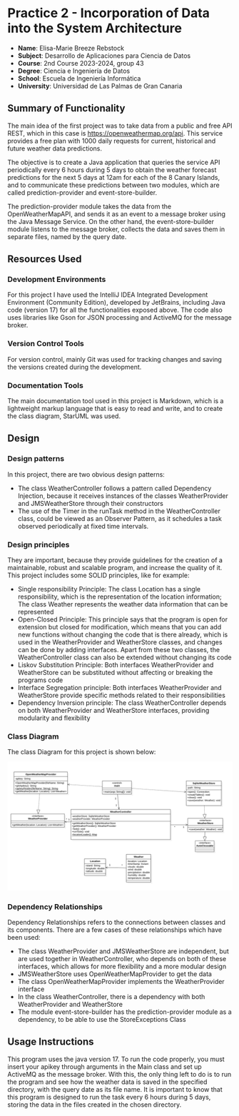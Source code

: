 # Practice 2 - Incorporation of Data into the System Architecture
- **Name**: Elisa-Marie Breeze Rebstock
- **Subject**: Desarrollo de Aplicaciones para Ciencia de Datos
- **Course**: 2nd Course 2023-2024, group 43
- **Degree**: Ciencia e Ingeniería de Datos
- **School**: Escuela de Ingeniería Informática
- **University**: Universidad de Las Palmas de Gran Canaria

## Summary of Functionality

The main idea of the first project was to take data from a public and free API REST, which in this case is https://openweathermap.org/api. This service provides a free plan with 1000 daily requests for current, historical and future weather data predictions.

The objective is to create a Java application that queries the service API periodically every 6 hours during 5 days to obtain the weather forecast predictions for the next 5 days at 12am for each of the 8 Canary Islands, and to communicate these predictions between two modules, which are called prediction-provider and event-store-builder.

The prediction-provider module takes the data from the OpenWeatherMapAPI, and sends it as an event to a message broker using the Java Message Service.
On the other hand, the event-store-builder module listens to the message broker, collects the data and saves them in separate files, named by the query date.


## Resources Used
### Development Environments
For this project I have used the IntelliJ IDEA Integrated Development Environment (Community Edition), developed by JetBrains, including Java code (version 17) for all the functionalities exposed above. The code also uses libraries like Gson for JSON processing and ActiveMQ for the message broker.
### Version Control Tools
For version control, mainly Git was used for tracking changes and saving the versions created during the development.
### Documentation Tools
The main documentation tool used in this project is Markdown, which is a lightweight markup language that is easy to read and write, and to create the class diagram, StarUML was used.

## Design

### Design patterns
In this project, there are two obvious design patterns: 
- The class WeatherController follows a pattern called Dependency Injection, because it receives instances of the classes WeatherProvider and JMSWeatherStore through their constructors
- The use of the Timer in the runTask method in the WeatherController class, could be viewed as an Observer Pattern, as it schedules a task observed periodically at fixed time intervals.

### Design principles
They are important, because they provide guidelines for the creation of a maintainable, robust and scalable program, and increase the quality of it. This project includes some SOLID principles, like for example:
- Single responsibility Principle: The class Location has a single responsibility, which is the representation of the location information; The class Weather represents the weather data information that can be represented
- Open-Closed Principle: This principle says that the program is open for extension but closed for modification, which means that you can add new functions without changing the code that is there already, which is used in the WeatherProvider and WeatherStore classes, and changes can be done by adding interfaces. Apart from these two classes, the WeatherController class can also be extended without changing its code
- Liskov Substitution Principle: Both interfaces WeatherProvider and WeatherStore can be substituted without affecting or breaking the programs code
- Interface Segregation principle: Both interfaces WeatherProvider and WeatherStore provide specific methods related to their responsibilities
- Dependency Inversion principle: The class WeatherController depends on both WeatherProvider and WeatherStore interfaces, providing modularity and flexibility

### Class Diagram
The class Diagram for this project is shown below:

![Class Diagram Image](DiagramaUML.png)

### Dependency Relationships
Dependency Relationships refers to the connections between classes and its components. There are a few cases of these relationships which have been used: 
- The class WeatherProvider and JMSWeatherStore are independent, but are used together in WeatherController, who depends on both of these interfaces, which allows for more flexibility and a more modular design
- JMSWeatherStore uses OpenWeatherMapProvider to get the data
- The class OpenWeatherMapProvider implements the WeatherProvider interface
- In the class WeatherController, there is a dependency with both WeatherProvider and WeatherStore
- The module event-store-builder has the prediction-provider module as a dependency, to be able to use the StoreExceptions Class
## Usage Instructions
This program uses the java version 17. To run the code properly, you must insert your apikey through arguments in the Main class and set up ActiveMQ as the message broker.
With this, the only thing left to do is to run the program and see how the weather data is saved in the specified directory, with the query date as its file name.
It is important to know that this program is designed to run the task every 6 hours during 5 days, storing the data in the files created in the chosen directory.



